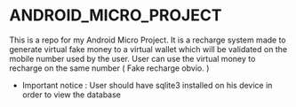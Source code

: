 # ANDROID_MICRO_PROJECT

This is a repo for my Android Micro Project. It is a recharge system made to generate virtual fake money to a virtual wallet which will be validated on the mobile number used by the user. User can use the virtual money to recharge on the same number ( Fake recharge obvio. )

* Important notice : User should have sqlite3 installed on his device in order to view the database
